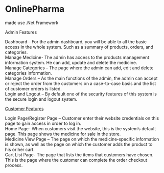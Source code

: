 # OnlinePharma
made use .Net Framework

Admin Features

Dashboard – For the admin dashboard, you will be able to all the basic access in the whole system. Such as a summary of products, orders, and categories.<br/>
Manage Medicine- The admin has access to the products management information system. He can add, update and delete the medicine.<br/>
Manage Categories – The page where the admin can add, edit and delete categories information.<br/>
Manage Orders – As the main functions of the admin, the admin can accept or reject the order from the customers on a case-to-case basis and the list of customer orders is listed.<br/>
Login and Logout – By default one of the security features of this system is the secure login and logout system.<br/>

<u>Customer Features</u>

Login Page/Register Page – Customer enter their website credentials on this page to gain access in order to log in.<br/>
Home Page- When customers visit the website, this is the system’s default page. This page shows the medicine for sale in the store.<br/>
Medicine View Page – The page on which the medicine-specific information is shown, as well as the page on which the customer adds the product to his or her cart.<br/>
Cart List Page- The page that lists the items that customers have chosen. This is the page where the customer can complete the order checkout process.<br/>

